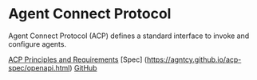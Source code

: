 # Agent Connect Protocol

Agent Connect Protocol (ACP) defines a standard interface to invoke and configure agents.

[ACP Principles and Requirements](https://docs.agntcy.org/pages/connect.html)
[Spec] (https://agntcy.github.io/acp-spec/openapi.html)
[GitHub](https://github.com/agntcy/acp-spec/)

